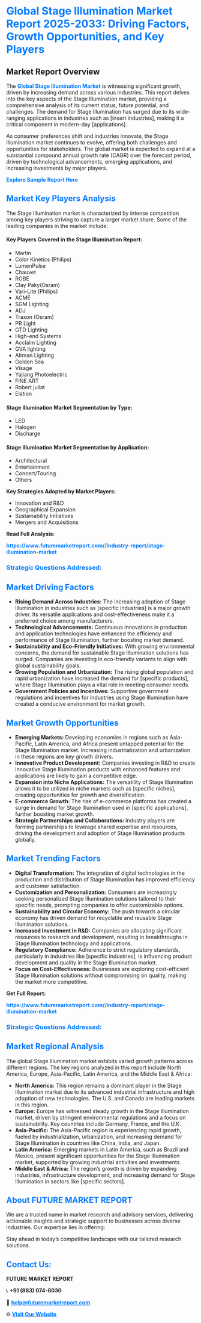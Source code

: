 <h1 style="color: #007BFF;">Global Stage Illumination Market Report 2025-2033: Driving Factors, Growth Opportunities, and Key Players</h1>

<section id="overview">
<h2>Market Report Overview</h2>
<p>The <a href="https://www.futuremarketreport.com//industry-report/stage-illumination-market" style="color: #007BFF; text-decoration: none;"><strong>Global Stage Illumination Market</strong></a> is witnessing significant growth, driven by increasing demand across various industries. This report delves into the key aspects of the Stage Illumination market, providing a comprehensive analysis of its current status, future potential, and challenges. The demand for Stage Illumination has surged due to its wide-ranging applications in industries such as [insert industries], making it a critical component in modern-day [applications].</p>
<p>As consumer preferences shift and industries innovate, the Stage Illumination market continues to evolve, offering both challenges and opportunities for stakeholders. The global market is expected to expand at a substantial compound annual growth rate (CAGR) over the forecast period, driven by technological advancements, emerging applications, and increasing investments by major players.</p>
</section>

<section id="overview">
<p><a href="https://www.futuremarketreport.com//request-sample/reportId=46580" style="color: #007BFF; text-decoration: none;"><strong>Explore Sample Report Here</strong></a></p>
</section>

<section id="key-players">
<h2 style="color: #007BFF;">Market Key Players Analysis</h2>
<p>The Stage Illumination market is characterized by intense competition among key players striving to capture a larger market share. Some of the leading companies in the market include:</p>
<h4>Key Players Covered in the Stage Illumination Report:</h4>
<ul><li>Martin</li><li>Color Kinetics (Philips)</li><li>LumenPulse</li><li>Chauvet</li><li>ROBE</li><li>Clay Paky(Osram)</li><li>Vari-Lite (Philips)</li><li>ACME</li><li>SGM Lighting</li><li>ADJ</li><li>Traxon (Osram)</li><li>PR Light</li><li>GTD Lighting</li><li>High-end Systems</li><li>Acclaim Lighting</li><li>GVA lighting</li><li>Altman Lighting</li><li>Golden Sea</li><li>Visage</li><li>Yajiang Photoelectric</li><li>FINE ART</li><li>Robert juliat</li><li>Elation</li></ul>
<h4>Stage Illumination Market Segmentation by Type:</h4>
<ul><li>LED</li><li>Halogen</li><li>Discharge</li></ul>

<h4>Stage Illumination Market Segmentation by Application:</h4>
<ul><li>Architectural</li><li>Entertainment</li><li>Concert/Touring</li><li>Others</li></ul>
<p><strong>Key Strategies Adopted by Market Players:</strong></p>
<ul>
<li>Innovation and R&D</li>
<li>Geographical Expansion</li>
<li>Sustainability Initiatives</li>
<li>Mergers and Acquisitions</li>
</ul>
</section>

<section>
<p><strong>Read Full Analysis: </strong></p><a href="https://www.futuremarketreport.com//industry-report/stage-illumination-market" style="color: #007BFF; text-decoration: none;"><strong>https://www.futuremarketreport.com//industry-report/stage-illumination-market</strong></a>
<h3 style="color: #007BFF;">Strategic Questions Addressed:</h3>
</section>

<section id="driving-factors">
<h2 style="color: #007BFF;">Market Driving Factors</h2>
<ul>
<li><strong>Rising Demand Across Industries:</strong> The increasing adoption of Stage Illumination in industries such as [specific industries] is a major growth driver. Its versatile applications and cost-effectiveness make it a preferred choice among manufacturers.</li>
<li><strong>Technological Advancements:</strong> Continuous innovations in production and application technologies have enhanced the efficiency and performance of Stage Illumination, further boosting market demand.</li>
<li><strong>Sustainability and Eco-Friendly Initiatives:</strong> With growing environmental concerns, the demand for sustainable Stage Illumination solutions has surged. Companies are investing in eco-friendly variants to align with global sustainability goals.</li>
<li><strong>Growing Population and Urbanization:</strong> The rising global population and rapid urbanization have increased the demand for [specific products], where Stage Illumination plays a vital role in meeting consumer needs.</li>
<li><strong>Government Policies and Incentives:</strong> Supportive government regulations and incentives for industries using Stage Illumination have created a conducive environment for market growth.</li>
</ul>
</section>

<section id="growth-opportunities">
<h2 style="color: #007BFF;">Market Growth Opportunities</h2>
<ul>
<li><strong>Emerging Markets:</strong> Developing economies in regions such as Asia-Pacific, Latin America, and Africa present untapped potential for the Stage Illumination market. Increasing industrialization and urbanization in these regions are key growth drivers.</li>
<li><strong>Innovative Product Development:</strong> Companies investing in R&D to create innovative Stage Illumination products with enhanced features and applications are likely to gain a competitive edge.</li>
<li><strong>Expansion into Niche Applications:</strong> The versatility of Stage Illumination allows it to be utilized in niche markets such as [specific niches], creating opportunities for growth and diversification.</li>
<li><strong>E-commerce Growth:</strong> The rise of e-commerce platforms has created a surge in demand for Stage Illumination used in [specific applications], further boosting market growth.</li>
<li><strong>Strategic Partnerships and Collaborations:</strong> Industry players are forming partnerships to leverage shared expertise and resources, driving the development and adoption of Stage Illumination products globally.</li>
</ul>
</section>

<section id="trending-factors">
<h2 style="color: #007BFF;">Market Trending Factors</h2>
<ul>
<li><strong>Digital Transformation:</strong> The integration of digital technologies in the production and distribution of Stage Illumination has improved efficiency and customer satisfaction.</li>
<li><strong>Customization and Personalization:</strong> Consumers are increasingly seeking personalized Stage Illumination solutions tailored to their specific needs, prompting companies to offer customizable options.</li>
<li><strong>Sustainability and Circular Economy:</strong> The push towards a circular economy has driven demand for recyclable and reusable Stage Illumination solutions.</li>
<li><strong>Increased Investment in R&D:</strong> Companies are allocating significant resources to research and development, resulting in breakthroughs in Stage Illumination technology and applications.</li>
<li><strong>Regulatory Compliance:</strong> Adherence to strict regulatory standards, particularly in industries like [specific industries], is influencing product development and quality in the Stage Illumination market.</li>
<li><strong>Focus on Cost-Effectiveness:</strong> Businesses are exploring cost-efficient Stage Illumination solutions without compromising on quality, making the market more competitive.</li>
</ul>
</section>

<section>
<p><strong>Get Full Report: </strong></p><a href="https://www.futuremarketreport.com//industry-report/stage-illumination-market" style="color: #007BFF; text-decoration: none;"><strong>https://www.futuremarketreport.com//industry-report/stage-illumination-market</strong></a>
<h3 style="color: #007BFF;">Strategic Questions Addressed:</h3>
</section>


<section id="regional-analysis">
<h2 style="color: #007BFF;">Market Regional Analysis</h2>
<p>The global Stage Illumination market exhibits varied growth patterns across different regions. The key regions analyzed in this report include North America, Europe, Asia-Pacific, Latin America, and the Middle East & Africa:</p>
<ul>
<li><strong>North America:</strong> This region remains a dominant player in the Stage Illumination market due to its advanced industrial infrastructure and high adoption of new technologies. The U.S. and Canada are leading markets in this region.</li>
<li><strong>Europe:</strong> Europe has witnessed steady growth in the Stage Illumination market, driven by stringent environmental regulations and a focus on sustainability. Key countries include Germany, France, and the U.K.</li>
<li><strong>Asia-Pacific:</strong> The Asia-Pacific region is experiencing rapid growth, fueled by industrialization, urbanization, and increasing demand for Stage Illumination in countries like China, India, and Japan.</li>
<li><strong>Latin America:</strong> Emerging markets in Latin America, such as Brazil and Mexico, present significant opportunities for the Stage Illumination market, supported by growing industrial activities and investments.</li>
<li><strong>Middle East & Africa:</strong> The region’s growth is driven by expanding industries, infrastructure development, and increasing demand for Stage Illumination in sectors like [specific sectors].</li>
</ul>
</section>

<footer>
<h2 style="color: #007BFF;">About FUTURE MARKET REPORT</h2>
<p>We are a trusted name in market research and advisory services, delivering actionable insights and strategic support to businesses across diverse industries. Our expertise lies in offering:</p>

<p>Stay ahead in today’s competitive landscape with our tailored research solutions.</p>

<h2 style="color: #007BFF;">Contact Us:</h2>
<p><strong>FUTURE MARKET REPORT</strong></p>
<p>📞 <strong>+91 (883) 074-8030</strong></p>
<p>📧 <strong><a href="mailto:help@futuremarketreport.com" style="color: #007BFF;">help@futuremarketreport.com</a></strong></p>
<p>🌐 <strong><a href="https://www.futuremarketreport.com/" style="color: #007BFF;">Visit Our Website</a></strong></p>
</footer>